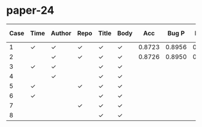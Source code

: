 # paper-24

| Case | Time | Author | Repo | Title | Body | Acc    | Bug P  | Bug R  | Bug F1 | Enh P  | Enh R  | Enh F1 | Ques P | Ques R | Ques F1| Duration |
|------|------|--------|------|-------|------|--------|--------|--------|--------|--------|--------|--------|--------|--------|--------|----------|
| 1    | ✓    | ✓      | ✓    | ✓     | ✓    | 0.8723 | 0.8956 | 0.8957 | 0.8957 | 0.8740 | 0.8881 | 0.8810 | 0.7182 | 0.6633 | 0.6897 | 01:15:25 |
| 2    |      | ✓      | ✓    | ✓     | ✓    | 0.8726 | 0.8950 | 0.8971 | 0.8961 | 0.8758 | 0.8860 | 0.8809 | 0.7175 | 0.6683 | 0.6920 | 01:15:17 |
| 3    | ✓    | ✓      |      | ✓     | ✓    |        |        |        |        |        |        |        |        |        |        |          |
| 4    |      | ✓      |      | ✓     | ✓    |        |        |        |        |        |        |        |        |        |        |          |
| 5    | ✓    |        | ✓    | ✓     | ✓    |        |        |        |        |        |        |        |        |        |        |          |
| 6    | ✓    |        |      | ✓     | ✓    |        |        |        |        |        |        |        |        |        |        |          |
| 7    |      |        | ✓    | ✓     | ✓    |        |        |        |        |        |        |        |        |        |        |          |
| 8    |      |        |      | ✓     | ✓    |        |        |        |        |        |        |        |        |        |        |          |


